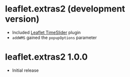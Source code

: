 # leaflet.extras2 (development version)

* Included [Leaflet TimeSlider](https://github.com/dwilhelm89/LeafletSlider) plugin
* `addWMS` gained the `popupOptions` parameter

# leaflet.extras2 1.0.0

* Initial release
